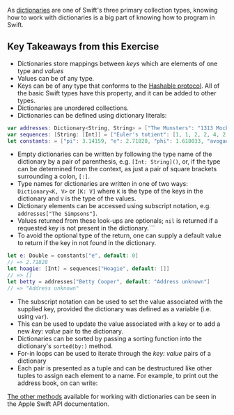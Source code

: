 As [dictionaries][dictionaries] are one of Swift's three primary collection types, knowing how to work with dictionaries is a big part of knowing how to program in Swift.

## Key Takeaways from this Exercise

- Dictionaries store mappings between _keys_ which are elements of one type and _values_
- Values can be of any type.
- Keys can be of any type that conforms to the [Hashable protocol][hashable-protocol-docs]. All of the basic Swift types have this property, and it can be added to other types.
- Dictionaries are unordered collections.
- Dictionaries can be defined using dictionary literals:

```swift
var addresses: Dictionary<String, String> = ["The Munsters": "1313 Mockingbird Lane", "The Simpsons": "742 Evergreen Terrace", "Buffy Summers": "1630 Revello Drive"]
var sequences: [String: [Int]] = ["Euler's totient": [1, 1, 2, 2, 4, 2, 6, 4], "Lazy caterer": [1, 2, 4, 7, 11, 16, 22, 29, 37], "Carmichael": [561, 1105, 1729, 2465, 2821, 6601, 8911, 10585, 15841]]
let constants: = ["pi": 3.14159, "e": 2.71828, "phi": 1.618033, "avogadro": 6.02214076e22]
```

- Empty dictionaries can be written by following the type name of the dictionary by a pair of parenthesis, e.g. `[Int: String]()`, or, if the type can be determined from the context, as just a pair of square brackets surrounding a colon, `[:]`.
- Type names for dictionaries are written in one of two ways: `Dictionary<K, V>` or `[K: V]` where `K` is the type of the keys in the dictionary and `V` is the type of the values.
- Dictionary elements can be accessed using subscript notation, e.g. `addresses["The Simpsons"]`.
- Values returned from these look-ups are optionals; `nil` is returned if a requested key is not present in the dictionary.```
- To avoid the optional type of the return, one can supply a default value to return if the key in not found in the dictionary.

```swift
let e: Double = constants["e", default: 0]
// => 2.71828
let hoagie: [Int] = sequences["Hoagie", default: []]
// => []
let betty = addresses["Betty Cooper", default: "Address unknown"]
// => "Address unknown"
```

- The subscript notation can be used to set the value associated with the supplied key, provided the dictionary was defined as a variable (i.e. using `var`).
- This can be used to update the value associated with a key or to add a new _key: value_ pair to the dictionary.
- Dictionaries can be sorted by passing a sorting function into the dictionary's `sorted(by:)` method.
- For-in loops can be used to iterate through the _key: value_ pairs of a dictionary
- Each pair is presented as a tuple and can be destructured like other tuples to assign each element to a name. For example, to print out the address book, on can write:

[The other methods][dictionary-docs] available for working with dictionaries can be seen in the Apple Swift API documentation.

[dictionaries]: https://docs.swift.org/swift-book/LanguageGuide/CollectionTypes.html#ID113
[dictionary-docs]: https://developer.apple.com/documentation/swift/Dictionary
[hashable-protocol-docs]: https://developer.apple.com/documentation/swift/hashable

